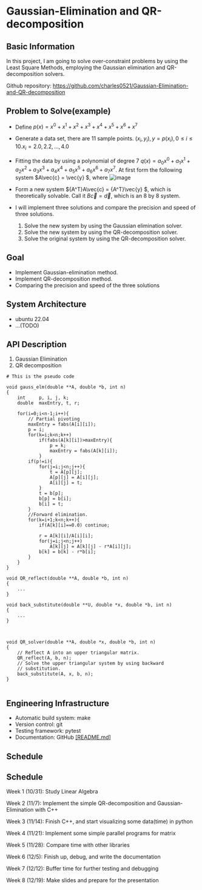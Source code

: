 # Gaussian-Elimination and QR-decomposition
## Basic Information
In this project, I am going to solve over-constraint problems by using the Least Square Methods, employing the Gaussian elimination and QR-decomposition solvers.

Github repository: https://github.com/charles0521/Gaussian-Elimination-and-QR-decomposition

## Problem to Solve(example)
*  Define $p(x) = x^0 + x^1 + x^2 + x^3 + x^4 + x^5 + x^6 + x^7$
*  Generate a data set, there are 11 sample points. ${(x_i, y_i)}, y = p(x_i), 0 \leq i \leq 10. x_i = 2.0, 2.2, ...,4.0$

*  Fitting the data by using a polynomial of degree 7 $q(x) = a_0x^0 + a_1x^1 + a_2x^2 + a_3x^3 + a_4x^4 + a_5x^5 + a_6x^6 + a_7x^7$. At first form the following system $A\vec{c} = \vec{y} $, where
![image](https://user-images.githubusercontent.com/56105794/197404654-510ec5e3-8851-4387-8485-0b1d68d3ba56.png)

* Form a new system ${A^T}A\vec{c} = {A^T}\vec{y} $, which is theoretically solvable. Call it $B\vec{c} = \vec{d}$, which is an 8 by 8 system.
* I will implement three solutions and compare the precision and speed of three solutions.

    1.  Solve the new system by using the Gaussian elimination solver.
    2.  Solve the new system by using the QR-decomposition solver.
    3.  Solve the original system by using the QR-decomposition solver.

## Goal
* Implement Gaussian-elimination method.
* Implement QR-decomposition method.
* Comparing the precision and speed of the three solutions

## System Architecture
* ubuntu 22.04
* ...(TODO)

## API Description
1. Gaussian Elimination
2. QR decomposition

```
# This is the pseudo code

void gauss_elm(double **A, double *b, int n)
{
	int     p, i, j, k;
	double  maxEntry, t, r;

	for(i=0;i<n-1;i++){
		// Partial pivoting
		maxEntry = fabs(A[i][i]);
		p = i;
		for(k=i;k<n;k++)
			if(fabs(A[k][i])>maxEntry){
				p = k;
				maxEntry = fabs(A[k][i]);
			}
		if(p!=i){
			for(j=i;j<n;j++){
				t = A[p][j];
				A[p][j] = A[i][j];
				A[i][j] = t;
			}
			t = b[p];
			b[p] = b[i];
			b[i] = t;
		}
		//Forward elimination.
        for(k=i+1;k<n;k++){
			if(A[k][i]==0.0) continue;
			
			r = A[k][i]/A[i][i];
			for(j=i;j<n;j++)
				A[k][j] = A[k][j] - r*A[i][j];
			b[k] = b[k] - r*b[i];
		}
	}
}

void QR_reflect(double **A, double *b, int n)
{
    ...
}

void back_substitute(double **U, double *x, double *b, int n)
{
    ...
}



void QR_solver(double **A, double *x, double *b, int n)
{
	// Reflect A into an upper triangular matrix.
	QR_reflect(A, b, n);
    // Solve the upper triangular system by using backward
	// substitution.
    back_substitute(A, x, b, n);
}


```

## Engineering Infrastructure
* Automatic build system: make
* Version control: git
* Testing framework: pytest
* Documentation: GitHub [[README.md]](https://github.com/charles0521/Gaussian-Elimination-and-QR-decomposition/blob/main/README.md)

## Schedule
## Schedule

Week 1 (10/31): Study Linear Algebra

Week 2 (11/7):  Implement the simple QR-decomposition and Gaussian-Elimination with C++

Week 3 (11/14): Finish C++, and start visualizing some data(time) in python

Week 4 (11/21): Implement some simple parallel programs for matrix

Week 5 (11/28): Compare time with other libraries

Week 6 (12/5): Finish up, debug, and write the documentation

Week 7 (12/12): Buffer time for further testing and debugging

Week 8 (12/19): Make slides and prepare for the presentation
